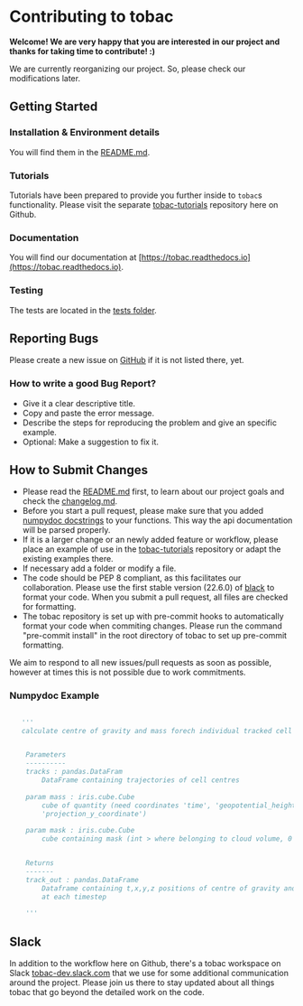 # Contributing to tobac

__Welcome! We are very happy that you are interested in our project and thanks for taking time to contribute! :)__

We are currently reorganizing our project. So, please check our modifications later.


## Getting Started
### Installation & Environment details
You will find them in the [README.md](https://github.com/climate-processes/tobac/blob/master/README.md).

### Tutorials
Tutorials have been prepared to provide you further inside to `tobac`s functionality. Please visit the separate [tobac-tutorials](https://github.com/climate-processes/tobac-tutorials) repository here on Github.


### Documentation
You will find our documentation at [https://tobac.readthedocs.io](https://tobac.readthedocs.io).

### Testing
The tests are located in the [tests folder](https://github.com/climate-processes/tobac/tree/master/tobac/tests).


## Reporting Bugs
Please create a new issue on [GitHub](https://github.com/climate-processes/tobac/issues) if it is not listed there, yet.

### How to write a good Bug Report?
* Give it a clear descriptive title.
* Copy and paste the error message.
* Describe the steps for reproducing the problem and give an specific example.  
* Optional: Make a suggestion to fix it.


## How to Submit Changes
* Please read the [README.md](https://github.com/climate-processes/tobac/blob/master/README.md) first, to learn about our project goals and check the [changelog.md]().
* Before you start a pull request, please make sure that you added [numpydoc docstrings](#docstringExample) to your functions. This way the api documentation will be parsed properly.
* If it is a larger change or an newly added feature or workflow, please place an example of use in the [tobac-tutorials](https://github.com/climate-processes/tobac-tutorials) repository or adapt the existing examples there.
* If necessary add a folder or modify a file.
* The code should be PEP 8 compliant, as this facilitates our collaboration. Please use the first stable version (22.6.0) of [black](https://black.readthedocs.io/en/stable/) to format your code. When you submit a pull request, all files are checked for formatting.
* The tobac repository is set up with pre-commit hooks to automatically format your code when commiting changes. Please run the command "pre-commit install" in the root directory of tobac to set up pre-commit formatting.

We aim to respond to all new issues/pull requests as soon as possible, however at times this is not possible due to work commitments.

### Numpydoc Example <a name='docstringExample'>
```python
  
   '''
   calculate centre of gravity and mass forech individual tracked cell in the simulation


    Parameters
    ----------
    tracks : pandas.DataFram
        DataFrame containing trajectories of cell centres
        
    param mass : iris.cube.Cube
        cube of quantity (need coordinates 'time', 'geopotential_height','projection_x_coordinate' and 
        'projection_y_coordinate')
        
    param mask : iris.cube.Cube
        cube containing mask (int > where belonging to cloud volume, 0 everywhere else )


    Returns
    -------
    track_out : pandas.DataFrame
        Dataframe containing t,x,y,z positions of centre of gravity and total cloud mass each tracked cells 
        at each timestep
    
    '''

```

## Slack
In addition to the workflow here on Github, there's a tobac workspace on Slack [tobac-dev.slack.com](tobac-dev.slack.com) that we use for some additional communication around the project. Please join us there to stay updated about all things tobac that go beyond the detailed work on the code.

